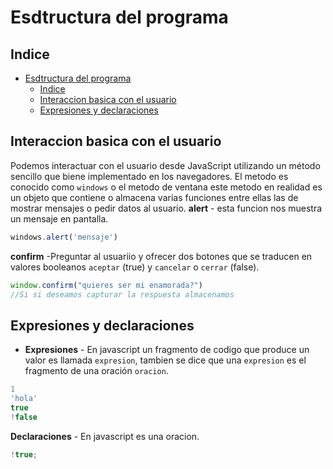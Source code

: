 # Esdtructura del programa
## Indice
- [Esdtructura del programa](#esdtructura-del-programa)
  - [Indice](#indice)
  - [Interaccion basica con el usuario](#interaccion-basica-con-el-usuario)
  - [Expresiones y declaraciones](#expresiones-y-declaraciones)
## Interaccion basica con el usuario
  Podemos interactuar con el usuario desde JavaScript utilizando un método sencillo que biene implementado en los navegadores.
  El metodo es conocido como `windows` o el metodo de ventana este metodo en realidad es un objeto que contiene o almacena varias funciones entre ellas las de mostrar mensajes o pedir datos al usuario.
  **alert** - esta funcion nos muestra un mensaje en pantalla.
  ```js
  windows.alert('mensaje')
  ```
  **confirm** -Preguntar al usuariio y ofrecer dos botones que se traducen en valores booleanos `aceptar` (true) y `cancelar` o `cerrar` (false).
  ```js
  window.confirm("quieres ser mi enamorada?")
  //Si si deseamos capturar la respuesta almacenamos 
  ```

  ## Expresiones y declaraciones
  - **Expresiones** - En javascript un fragmento de codigo que produce un valor es llamada `expresion`, tambien se dice que una `expresion` es el fragmento de una oración `oracion`.
  ```js
  1
  'hola'
  true
  !false
  ```
  **Declaraciones** - En javascript es una oracion.
  ```js
  !true;
  ```
  